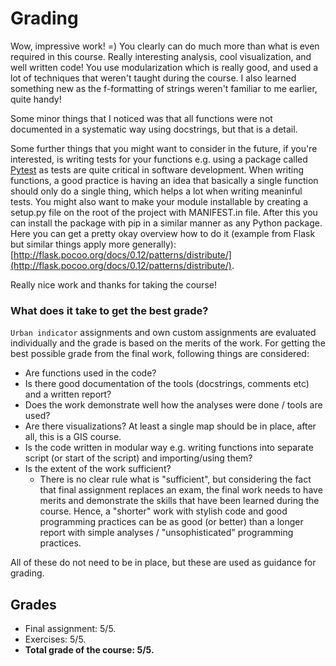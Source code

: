 # Grading

Wow, impressive work! =) You clearly can do much more than what is even required in this course. Really interesting analysis, cool visualization, and well written code! You use modularization which is really good, and used a lot of techniques that weren't taught during the course. I also learned something new as the f-formatting of strings weren't familiar to me earlier, quite handy! 

Some minor things that I noticed was that all functions were not documented in a systematic way using docstrings, but that is a detail. 

Some further things that you might want to consider in the future, if you're interested, is writing tests for your functions e.g. using a package called [Pytest](https://docs.pytest.org/) as tests are quite critical in software development. When writing functions, a good practice is having an idea that basically a single function should only do a single thing, which helps a lot when writing meaninful tests. You might also want to make your module installable by creating a setup.py file on the root of the project with MANIFEST.in file. After this you can install the package with pip in a similar manner as any Python package. Here you can get a pretty okay overview how to do it (example from Flask but similar things apply more generally): [http://flask.pocoo.org/docs/0.12/patterns/distribute/](http://flask.pocoo.org/docs/0.12/patterns/distribute/). 

Really nice work and thanks for taking the course!

### What does it take to get the best grade?

`Urban indicator` assignments and own custom assignments are evaluated individually and the grade is based on the merits of the work. For getting the best possible grade from the final work, following things are considered:

 - Are functions used in the code?
 - Is there good documentation of the tools (docstrings, comments etc) and a written report?
 - Does the work demonstrate well how the analyses were done / tools are used?
 - Are there visualizations? At least a single map should be in place, after all, this is a GIS course.
 - Is the code written in modular way e.g. writing functions into separate script (or start of the script) and importing/using them?
 - Is the extent of the work sufficient? 
    - There is no clear rule what is "sufficient", but considering the fact that final assignment replaces an exam, the final work needs to have merits and demonstrate the skills that have been learned during the course. Hence, a "shorter" work with stylish code and good programming practices can be as good (or better) than a longer report with simple analyses / "unsophisticated" programming practices.

All of these do not need to be in place, but these are used as guidance for grading.

## Grades

- Final assignment: 5/5.
- Exercises: 5/5.
- **Total grade of the course: 5/5.**